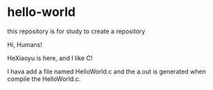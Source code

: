 # hello-world
this repository is for study to create a repository

Hi, Humans!

HeXiaoyu is here, and I like C!

I hava add a file named HelloWorld.c and the a.out is generated when compile the HelloWorld.c.
